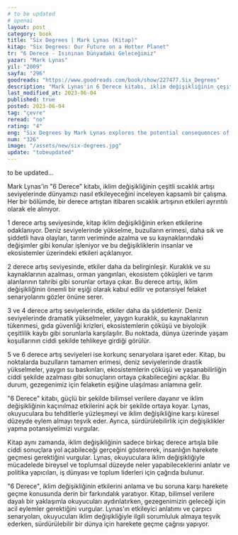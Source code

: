 ```yaml
---
# to be updated
# openai
layout: post
category: book
title: "Six Degrees | Mark Lynas (Kitap)"
kitap: "Six Degrees: Our Future on a Hotter Planet"
tr: "6 Derece - Isınınan Dünyadaki Geleceğimiz"
yazar: "Mark Lynas"
yil: "2009"
sayfa: "296"
goodreads: "https://www.goodreads.com/book/show/227477.Six_Degrees"
description: "Mark Lynas'in 6 Derece kitabı, iklim değişikliğinin çeşitli sıcaklık artışı seviyelerinde dünyamızı nasıl etkileyeceğini inceleyen kapsamlı bir çalışmadır."
last_modified_at: 2023-06-04
published: true
posted: 2023-06-04
tag: "çevre"
reread: "no"
rating: "4"
eng: "Six Degrees by Mark Lynas explores the potential consequences of climate change at different temperature increase levels. From rising sea levels to ecosystem collapse, the book presents a compelling case for urgent action to address the climate crisis. Lynas emphasizes the need for collective efforts to mitigate the devastating effects of global warming."
num: "326"
image: "/assets/new/six-degrees.jpg"
update: "tobeupdated"
---
```


to be updated...

Mark Lynas'in "6 Derece" kitabı, iklim değişikliğinin çeşitli sıcaklık artışı seviyelerinde dünyamızı nasıl etkileyeceğini inceleyen kapsamlı bir çalışma. Her bir bölümde, bir derece artıştan itibaren sıcaklık artışının etkileri ayrıntılı olarak ele alınıyor.

1 derece artış seviyesinde, kitap iklim değişikliğinin erken etkilerine odaklanıyor. Deniz seviyelerinde yükselme, buzulların erimesi, daha sık ve şiddetli hava olayları, tarım veriminde azalma ve su kaynaklarındaki değişimler gibi konular işleniyor ve bu değişikliklerin insanlar ve ekosistemler üzerindeki etkileri açıklanıyor.

2 derece artış seviyesinde, etkiler daha da belirginleşir. Kuraklık ve su kaynaklarının azalması, orman yangınları, ekosistem çöküşleri ve tarım alanlarının tahribi gibi sorunlar ortaya çıkar. Bu derece artışı, iklim değişikliğinin önemli bir eşiği olarak kabul edilir ve potansiyel felaket senaryolarını gözler önüne serer.

3 ve 4 derece artış seviyelerinde, etkiler daha da şiddetlenir. Deniz seviyelerinde dramatik yükselmeler, yaygın kuraklık, su kaynaklarının tükenmesi, gıda güvenliği krizleri, ekosistemlerin çöküşü ve biyolojik çeşitlilik kaybı gibi sorunlarla karşılaşılır. Bu noktada, dünya üzerinde yaşam koşullarının ciddi şekilde tehlikeye girdiği görülür.

5 ve 6 derece artış seviyeleri ise korkunç senaryolara işaret eder. Kitap, bu noktalarda buzulların tamamen erimesi, deniz seviyelerinde drastik yükselmeler, yaygın su baskınları, ekosistemlerin çöküşü ve yaşanabilirliğin ciddi şekilde azalması gibi sonuçların ortaya çıkabileceğini açıklar. Bu durum, gezegenimiz için felaketin eşiğine ulaşılması anlamına gelir.

"6 Derece" kitabı, güçlü bir şekilde bilimsel verilere dayanır ve iklim değişikliğinin kaçınılmaz etkilerini açık bir şekilde ortaya koyar. Lynas, okuyuculara bu tehditlerle yüzleşmeyi ve iklim değişikliğine karşı küresel düzeyde eylem almayı teşvik eder. Ayrıca, sürdürülebilirlik için değişiklikler yapma potansiyelimizi vurgular.

Kitap aynı zamanda, iklim değişikliğinin sadece birkaç derece artışla bile ciddi sonuçlara yol açabileceği gerçeğini göstererek, insanlığın harekete geçmesi gerektiğini vurgular. Lynas, okuyuculara iklim değişikliğiyle mücadelede bireysel ve toplumsal düzeyde neler yapabileceklerini anlatır ve politika yapıcıları, iş dünyası ve toplum liderleri için çağrıda bulunur.

"6 Derece", iklim değişikliğinin etkilerini anlama ve bu soruna karşı harekete geçme konusunda derin bir farkındalık yaratıyor. Kitap, bilimsel verilere dayalı bir yaklaşımla okuyucuları aydınlatırken, gezegenimizin geleceği için acil eylemler gerektiğini vurgular. Lynas'ın etkileyici anlatımı ve çarpıcı senaryoları, okuyucuları iklim değişikliğiyle ilgili sorumluluk almaya teşvik ederken, sürdürülebilir bir dünya için harekete geçme çağrısı yapıyor.
